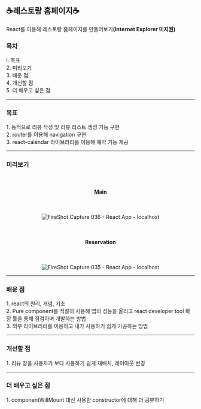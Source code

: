 # <h2>☕레스토랑 홈페이지☕</h2>
React를 이용해 레스토랑 홈페이지를 만들어보기<strong>(Internet Explorer 미지원)</strong><br>

<h3>목차</h3>
l. 목표<br>
2. 미리보기<br>
3. 배운 점<br>
4. 개선할 점<br>
5. 더 배우고 싶은 점

<hr>
<h3>목표</h3>
1. 동적으로 리뷰 작성 및 리뷰 리스트 생성 기능 구현<br>
2. router를 이용해 navigation 구현<br>
3. react-calendar 라이브러리를 이용해 예약 기능 제공<br>

<hr>
<h3>미리보기</h3>
<div align="center">
 
 <br>
 <h4>Main</h4>
 <br>
  
![FireShot Capture 036 - React App - localhost](https://user-images.githubusercontent.com/69294741/140446646-3619307f-b041-4f56-ad32-5834b34562ff.png)

 <br>
 <h4>Reservation</h4>
 <br>
  
![FireShot Capture 035 - React App - localhost](https://user-images.githubusercontent.com/69294741/139794099-af095830-60d3-4a76-8ba7-402825c4e105.png)

</div>

<hr>
<h3>배운 점</h3>
1. react의 원리, 개념, 기초<br>
2. Pure component를 적절히 사용해 앱의 성능을 올리고 react developer tool 확장 툴을 통해 점검하며 개발하는 방법<br>
3. 외부 라이브러리를 이용하고 내가 사용하기 쉽게 가공하는 방법<br>

<hr>
<h3>개선할 점</h3>
1. 리뷰 창을 사용자가 보다 사용하기 쉽게 재배치, 레이아웃 변경<br>


<hr>
<h3>더 배우고 싶은 점</h3>
1. componentWillMount 대신 사용한 constructor에 대해 더 공부하기<br>


